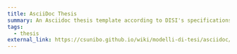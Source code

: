 ```yaml
---
title: AsciiDoc Thesis
summary: An Asciidoc thesis template according to DISI's specifications
tags:
  - thesis
external_link: https://csunibo.github.io/wiki/modelli-di-tesi/asciidoc/
---
```

